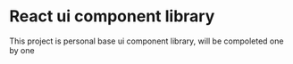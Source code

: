 # React ui component library

This project is personal base ui component library, will be compoleted one by one